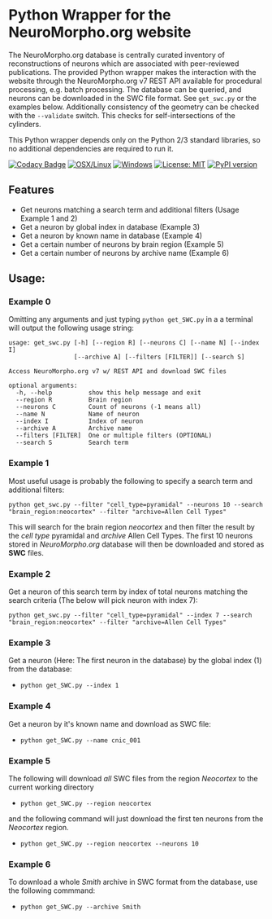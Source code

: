 # Python Wrapper for the NeuroMorpho.org website

The NeuroMorpho.org database is centrally curated inventory of reconstructions of neurons which are associated with peer-reviewed publications. 
The provided Python wrapper makes the interaction with the website through the NeuroMorpho.org v7 REST API available for procedural processing, 
e.g. batch processing. The database can be queried, and neurons can be downloaded in the SWC file format. See `get_swc.py` or the examples below.
Additionally consistency of the geometry can be checked with the `--validate` switch. This checks for self-intersections of the cylinders.

This Python wrapper depends only on the Python 2/3 standard libraries, so no additional dependencies are required to run it.

[![Codacy Badge](https://api.codacy.com/project/badge/Grade/7934336da8264b259928f04288102a17)](https://app.codacy.com/gh/NeuroBox3D/neuromorpho?utm_source=github.com&utm_medium=referral&utm_content=NeuroBox3D/neuromorpho&utm_campaign=Badge_Grade_Dashboard)
 [![OSX/Linux](https://travis-ci.org/NeuroBox3D/neuromorpho.svg?branch=master)](https://travis-ci.org/NeuroBox3D/neuromorpho)
[![Windows](https://ci.appveyor.com/api/projects/status/j0t1orah829j2yca?svg=true)](https://ci.appveyor.com/project/stephanmg/neuromorpho)
[![License: MIT](https://img.shields.io/badge/License-MIT-magenta.svg)](https://opensource.org/licenses/MIT)
 [![PyPI version](https://badge.fury.io/py/neuromorpho.svg)](https://badge.fury.io/py/neuromorpho)

## Features
- Get neurons matching a search term and additional filters (Usage Example 1 and 2)
- Get a neuron by global index in database (Example 3)
- Get a neuron by known name in database (Example 4)
- Get a certain number of neurons by brain region (Example 5)
- Get a certain number of neurons by archive name (Example 6)

## Usage:

### Example 0

Omitting any arguments and just typing `python get_SWC.py` in a a terminal will output the following usage string:
```
usage: get_swc.py [-h] [--region R] [--neurons C] [--name N] [--index I]
                  [--archive A] [--filters [FILTER]] [--search S]

Access NeuroMorpho.org v7 w/ REST API and download SWC files

optional arguments:
  -h, --help          show this help message and exit
  --region R          Brain region
  --neurons C         Count of neurons (-1 means all)
  --name N            Name of neuron
  --index I           Index of neuron
  --archive A         Archive name
  --filters [FILTER]  One or multiple filters (OPTIONAL)
  --search S          Search term
  ```

### Example 1

Most useful usage is probably the following to specify a search term and additional filters:

`python get_swc.py --filter "cell_type=pyramidal" --neurons 10 --search "brain_region:neocortex" --filter "archive=Allen Cell Types"`

This will search for the brain region *neocortex* and then filter the result by the *cell type* pyramidal and *archive* Allen Cell Types.
The first 10 neurons stored in *NeuroMorpho.org* database will then be downloaded and stored as **SWC** files.

### Example 2

Get a neuron of this search term by index of total neurons matching the search criteria (The below will pick neuron with index 7):

`python get_swc.py --filter "cell_type=pyramidal" --index 7 --search "brain_region:neocortex" --filter "archive=Allen Cell Types"`

### Example 3

Get a neuron (Here: The first neuron in the database) by the global index (1) from the database:
- `python get_SWC.py --index 1`

### Example 4

Get a neuron by it's known name and download as SWC file:
- `python get_SWC.py --name cnic_001`

### Example 5

The following will download *all* SWC files from the region *Neocortex* to the current working directory
- `python get_SWC.py --region neocortex`

and the following command will just download the first ten neurons from the *Neocortex* region.
- `python get_SWC.py --region neocortex --neurons 10`

### Example 6

To download a whole *Smith* archive in SWC format from the database, use the following commmand:
- `python get_SWC.py --archive Smith` 
